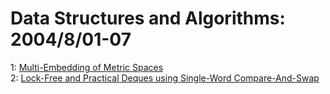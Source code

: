 # Data Structures and Algorithms: 2004/8/01-07  
1: [Multi-Embedding of Metric Spaces](https://doi.org/10.48550/arXiv.cs/0408003)  
2: [Lock-Free and Practical Deques using Single-Word Compare-And-Swap](https://doi.org/10.48550/arXiv.cs/0408016)  
